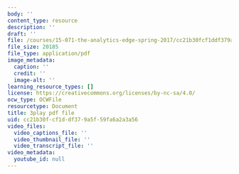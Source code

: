 ```yaml
---
body: ''
content_type: resource
description: ''
draft: ''
file: /courses/15-071-the-analytics-edge-spring-2017/cc21b30fcf1ddf379a5f59fa6a2a3a56_WIKsL9tPoAE.pdf
file_size: 20185
file_type: application/pdf
image_metadata:
  caption: ''
  credit: ''
  image-alt: ''
learning_resource_types: []
license: https://creativecommons.org/licenses/by-nc-sa/4.0/
ocw_type: OCWFile
resourcetype: Document
title: 3play pdf file
uid: cc21b30f-cf1d-df37-9a5f-59fa6a2a3a56
video_files:
  video_captions_file: ''
  video_thumbnail_file: ''
  video_transcript_file: ''
video_metadata:
  youtube_id: null
---
```

